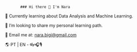            ### Hi there 👋 I'm Nara


🌱 Currently learning about Data Analysis and Machine Learning.

🤩 I’m looking to share my personal learning path.

📧 Email me at: nara.bigi@gmail.com

 
🌎 PT | EN - 👓🎧🎙️    

